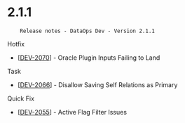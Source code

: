 # 2.1.1



```text
    Release notes - DataOps Dev - Version 2.1.1
```

 Hotfix

* \[[DEV-2070](https://wmpartners.atlassian.net/browse/DEV-2070)\] - Oracle Plugin Inputs Failing to Land

 Task

* \[[DEV-2066](https://wmpartners.atlassian.net/browse/DEV-2066)\] - Disallow Saving Self Relations as Primary

 Quick Fix

* \[[DEV-2055](https://wmpartners.atlassian.net/browse/DEV-2055)\] - Active Flag Filter Issues

